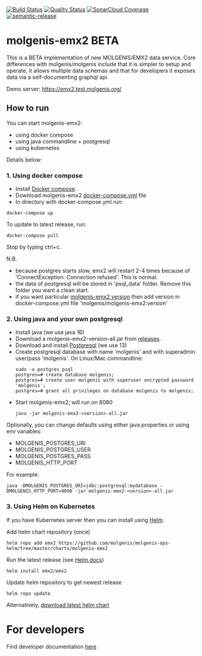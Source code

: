 [![Build Status](https://travis-ci.com/molgenis/molgenis-emx2.svg?branch=master)](https://travis-ci.com/molgenis/molgenis-emx2)
[![Quality Status](https://sonarcloud.io/api/project_badges/measure?project=molgenis_molgenis-emx2&metric=alert_status)](https://sonarcloud.io/dashboard?id=molgenis_molgenis-emx2)
[![SonarCloud Coverage](https://sonarcloud.io/api/project_badges/measure?project=molgenis_molgenis-emx2&metric=coverage)](https://sonarcloud.io/component_measures/metric/coverage/list?id=molgenis_molgenis-emx2)
[![semantic-release](https://img.shields.io/badge/%20%20%F0%9F%93%A6%F0%9F%9A%80-semantic--release-e10079.svg)](https://github.com/semantic-release/semantic-release)

# molgenis-emx2 BETA

This is a BETA implementation of new MOLGENIS/EMX2 data service. Core differences with molgenis/molgenis include that it
is simpler to setup and operate, it allows multiple data schemas and that for developers it exposes data via a
self-documenting graphql api.

Demo server: https://emx2.test.molgenis.org/

## How to run

You can start molgenis-emx2:

* using docker compose
* using java commandline + postgresql
* using kubernetes

Details below:

### 1. Using docker compose

* Install [Docker compose](https://docs.docker.com/compose/install/).
* Download
  molgenis-emx2 <a href="https://raw.githubusercontent.com/mswertz/molgenis-emx2/master/docker-compose.yml" download>
  docker-compose.yml</a> file
* In directory with docker-compose.yml run:

```
docker-compose up
``` 

To update to latest release, run:

```console
docker-compose pull
```

Stop by typing ctrl+c.

N.B.

* because postgres starts slow, emx2 will restart 2-4 times because of 'ConnectException: Connection refused'. This is
  normal.
* the data of postgresql will be stored in 'psql_data' folder. Remove this folder you want a clean start.
* if you want
  particular [molgenis-emx2 version](https://hub.docker.com/repository/registry-1.docker.io/mswertz/emx2/tags?page=1)
  then add version in docker-compose.yml file 'molgenis/molgenis-emx2:version'

### 2. Using java and your own postgresql

* Install java (we use java 16)
* Download a molgenis-emx2-version-all.jar from [releases](https://github.com/mswertz/molgenis-emx2/releases).
* Download and install [Postgresql](https://www.postgresql.org/download/) (we use 13)
* Create postgresql database with name 'molgenis' and with superadmin user/pass 'molgenis'. On Linux/Mac commandline:
    ```console
    sudo -u postgres psql
    postgres=# create database molgenis;
    postgres=# create user molgenis with superuser encrypted password 'molgenis';
    postgres=# grant all privileges on database molgenis to molgenis;
    ```
* Start molgenis-emx2; will run on 8080
    ```console
    java -jar molgenis-emx2-<version>-all.jar
    ```

Optionally, you can change defaults using either java properties or using env variables:

* MOLGENIS_POSTGRES_URI
* MOLGENIS_POSTGRES_USER
* MOLGENIS_POSTGRES_PASS
* MOLGENIS_HTTP_PORT

For example:

```console
java -DMOLGENIS_POSTGRES_URI=jdbc:postgresql:mydatabase -DMOLGENIS_HTTP_PORT=9090 -jar molgenis-emx2-<version>-all.jar
```

### 3. Using Helm on Kubernetes

If you have Kubernetes server then you can install using [Helm](https://helm.sh/docs/).

Add helm chart repository (once)

```console
helm repo add emx2 https://github.com/molgenis/molgenis-ops-helm/tree/master/charts/molgenis-emx2
```

Run the latest release (see [Helm docs](https://helm.sh/docs/intro/using_helm/))

```console
helm install emx2/emx2
```

Update helm repository to get newest release

```console
helm repo update
```

Alternatively, [download latest helm chart](https://github.com/mswertz/molgenis-emx2/tree/master/docs/helm-charts)

# For developers

Find developer documentation [here](../master/DEVELOP.md)
